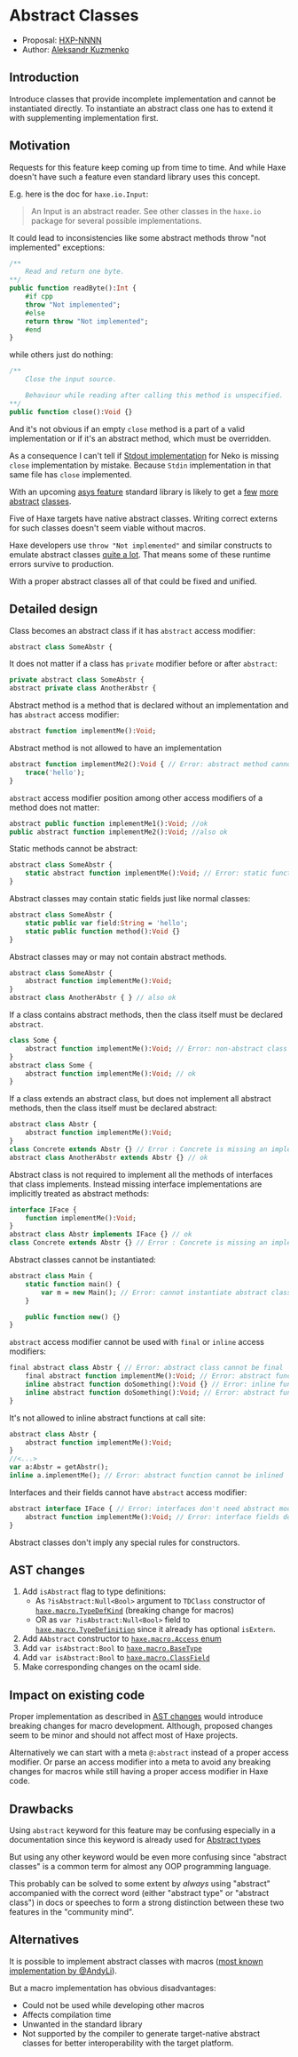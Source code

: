 # Abstract Classes

* Proposal: [HXP-NNNN](NNNN-abstract-classes.md)
* Author: [Aleksandr Kuzmenko](https://github.com/RealyUniqueName)

## Introduction

Introduce classes that provide incomplete implementation and cannot be instantiated directly.
To instantiate an abstract class one has to extend it with supplementing implementation first.

## Motivation

Requests for this feature keep coming up from time to time.
And while Haxe doesn't have such a feature even standard library uses this concept.

E.g. here is the doc for `haxe.io.Input`:
> An Input is an abstract reader. See other classes in the `haxe.io` package for several possible implementations.

It could lead to inconsistencies like some abstract methods throw "not implemented" exceptions:
```haxe
/**
	Read and return one byte.
**/
public function readByte():Int {
	#if cpp
	throw "Not implemented";
	#else
	return throw "Not implemented";
	#end
}
```
while others just do nothing:
```haxe
/**
	Close the input source.

	Behaviour while reading after calling this method is unspecified.
**/
public function close():Void {}
```
And it's not obvious if an empty `close` method is a part of a valid implementation or if it's an abstract method, which must be overridden.

As a consequence I can't tell if [Stdout implementation](https://github.com/HaxeFoundation/haxe/blob/b832af9/std/neko/_std/sys/io/Process.hx#L56)
for Neko is missing `close` implementation by mistake. Because `Stdin` implementation in that same file has `close` implemented.

With an upcoming [asys feature](https://github.com/HaxeFoundation/haxe/pull/8832) standard library is likely to get a
[few](https://github.com/HaxeFoundation/haxe/blob/b832af9/std/haxe/io/Duplex.hx#L12)
[more](https://github.com/HaxeFoundation/haxe/blob/b832af9/std/haxe/io/Readable.hx#L11)
[abstract](https://github.com/HaxeFoundation/haxe/blob/b832af9/std/haxe/io/Writable.hx#L10)
[classes](https://github.com/HaxeFoundation/haxe/blob/b832af9/std/haxe/io/Transform.hx#L26).

Five of Haxe targets have native abstract classes. Writing correct externs for such classes doesn't seem viable without macros.

Haxe developers use `throw "Not implemented"` and similar constructs to emulate abstract classes [quite a lot](https://github.com/search?l=&p=2&q=not+implemented+language%3AHaxe&type=Code). That means some of these runtime errors survive to production.

With a proper abstract classes all of that could be fixed and unified.

## Detailed design

Class becomes an abstract class if it has `abstract` access modifier:
```haxe
abstract class SomeAbstr {
```
It does not matter if a class has `private` modifier before or after `abstract`:
```haxe
private abstract class SomeAbstr {
abstract private class AnotherAbstr {
```
Abstract method is a method that is declared without an implementation and has `abstract` access modifier:
```haxe
abstract function implementMe():Void;
```
Abstract method is not allowed to have an implementation
```haxe
abstract function implementMe2():Void { // Error: abstract method cannot have an implementation
	trace('hello');
}
```
`abstract` access modifier position among other access modifiers of a method does not matter:
```haxe
abstract public function implementMe1():Void; //ok
public abstract function implementMe2():Void; //also ok
```
Static methods cannot be abstract:
```haxe
abstract class SomeAbstr {
	static abstract function implementMe():Void; // Error: static functions cannot be abstract
}
```
Abstract classes may contain static fields just like normal classes:
```haxe
abstract class SomeAbstr {
	static public var field:String = 'hello';
	static public function method():Void {}
}
```
Abstract classes may or may not contain abstract methods.
```haxe
abstract class SomeAbstr {
	abstract function implementMe():Void;
}
abstract class AnotherAbstr { } // also ok
```
If a class contains abstract methods, then the class itself must be declared `abstract`.
```haxe
class Some {
	abstract function implementMe():Void; // Error: non-abstract class Some cannot contain abstract functions
}
abstract class Some {
	abstract function implementMe():Void; // ok
}
```
If a class extends an abstract class, but does not implement all abstract methods, then the class itself must be declared abstract:
```haxe
abstract class Abstr {
	abstract function implementMe():Void;
}
class Concrete extends Abstr {} // Error : Concrete is missing an implementation for function implementMe
abstract class AnotherAbstr extends Abstr {} // ok
```
Abstract class is not required to implement all the methods of interfaces that class implements.
Instead missing interface implementations are implicitly treated as abstract methods:
```haxe
interface IFace {
	function implementMe():Void;
}
abstract class Abstr implements IFace {} // ok
class Concrete extends Abstr {} // Error : Concrete is missing an implementation for function implementMe
```
Abstract classes cannot be instantiated:
```haxe
abstract class Main {
	static function main() {
		var m = new Main(); // Error: cannot instantiate abstract class Main
	}

	public function new() {}
}
```
`abstract` access modifier cannot be used with `final` or `inline` access modifiers:
```haxe
final abstract class Abstr { // Error: abstract class cannot be final
	final abstract function implementMe():Void; // Error: abstract function cannot be final
	inline abstract function doSomething():Void {} // Error: inline function cannot be abstract
	inline abstract function doSomething():Void; // Error: abstract function cannot be inlined
}
```
It's not allowed to inline abstract functions at call site:
```haxe
abstract class Abstr {
	abstract function implementMe():Void;
}
//<...>
var a:Abstr = getAbstr();
inline a.implementMe(); // Error: abstract function cannot be inlined
```
Interfaces and their fields cannot have `abstract` access modifier:
```haxe
abstract interface IFace { // Error: interfaces don't need abstract modifier
	abstract function implementMe():Void; // Error: interface fields don't need abstract modifier
}
```
Abstract classes don't imply any special rules for constructors.

## AST changes

1. Add `isAbstract` flag to type definitions:
   * As `?isAbstract:Null<Bool>` argument to `TDClass` constructor of [`haxe.macro.TypeDefKind`](https://github.com/HaxeFoundation/haxe/blob/518d019/std/haxe/macro/Expr.hx#L957) (breaking change for macros)
   * OR as `var ?isAbstract:Null<Bool>` field to [`haxe.macro.TypeDefinition`](https://github.com/HaxeFoundation/haxe/blob/518d019/std/haxe/macro/Expr.hx#L892) since it already has optional `isExtern`.
2. Add `AAbstract` constructor to [`haxe.macro.Access` enum](https://github.com/HaxeFoundation/haxe/blob/518d019/std/haxe/macro/Expr.hx#L813)
3. Add `var isAbstract:Bool` to [`haxe.macro.BaseType`](https://github.com/HaxeFoundation/haxe/blob/518d019/std/haxe/macro/Type.hx#L351)
4. Add `var isAbstract:Bool` to [`haxe.macro.ClassField`](https://github.com/HaxeFoundation/haxe/blob/518d019/std/haxe/macro/Type.hx#L188)
5. Make corresponding changes on the ocaml side.

## Impact on existing code

Proper implementation as described in [AST changes](#AST-changes) would introduce breaking changes for macro development.
Although, proposed changes seem to be minor and should not affect most of Haxe projects.

Alternatively we can start with a meta `@:abstract` instead of a proper access modifier.
Or parse an access modifier into a meta to avoid any breaking changes for macros while still having a proper access modifier in Haxe code.

## Drawbacks

Using `abstract` keyword for this feature may be confusing especially in a documentation since this keyword is already used for [Abstract types](https://haxe.org/manual/types-abstract.html)

But using any other keyword would be even more confusing since "abstract classes" is a common term for almost any OOP programming language.

This probably can be solved to some extent by _always_ using "abstract" accompanied with the correct word (either "abstract type" or "abstract class")
in docs or speeches to form a strong distinction between these two features in the "community mind".

## Alternatives

It is possible to implement abstract classes with macros ([most known implementation by @AndyLi](https://gist.github.com/andyli/5011520)).

But a macro implementation has obvious disadvantages:
* Could not be used while developing other macros
* Affects compilation time
* Unwanted in the standard library
* Not supported by the compiler to generate target-native abstract classes for better interoperability with the target platform.